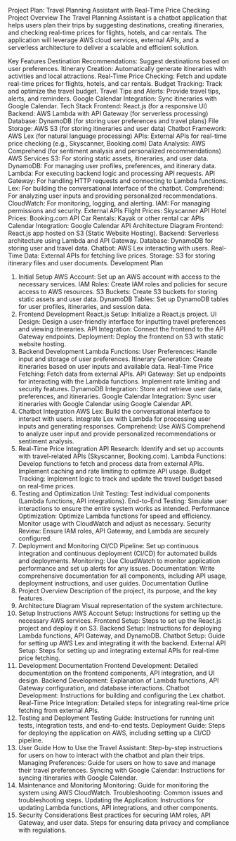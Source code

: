 Project Plan: Travel Planning Assistant with Real-Time Price Checking
Project Overview
The Travel Planning Assistant is a chatbot application that helps users plan their trips by suggesting destinations, creating itineraries, and checking real-time prices for flights, hotels, and car rentals. The application will leverage AWS cloud services, external APIs, and a serverless architecture to deliver a scalable and efficient solution.

Key Features
Destination Recommendations: Suggest destinations based on user preferences.
Itinerary Creation: Automatically generate itineraries with activities and local attractions.
Real-Time Price Checking: Fetch and update real-time prices for flights, hotels, and car rentals.
Budget Tracking: Track and optimize the travel budget.
Travel Tips and Alerts: Provide travel tips, alerts, and reminders.
Google Calendar Integration: Sync itineraries with Google Calendar.
Tech Stack
Frontend: React.js (for a responsive UI)
Backend: AWS Lambda with API Gateway (for serverless processing)
Database: DynamoDB (for storing user preferences and travel plans)
File Storage: AWS S3 (for storing itineraries and user data)
Chatbot Framework: AWS Lex (for natural language processing)
APIs: External APIs for real-time price checking (e.g., Skyscanner, Booking.com)
Data Analysis: AWS Comprehend (for sentiment analysis and personalized recommendations)
AWS Services
S3: For storing static assets, itineraries, and user data.
DynamoDB: For managing user profiles, preferences, and itinerary data.
Lambda: For executing backend logic and processing API requests.
API Gateway: For handling HTTP requests and connecting to Lambda functions.
Lex: For building the conversational interface of the chatbot.
Comprehend: For analyzing user inputs and providing personalized recommendations.
CloudWatch: For monitoring, logging, and alerting.
IAM: For managing permissions and security.
External APIs
Flight Prices: Skyscanner API
Hotel Prices: Booking.com API
Car Rentals: Kayak or other rental car APIs
Calendar Integration: Google Calendar API
Architecture Diagram
Frontend: React.js app hosted on S3 (Static Website Hosting).
Backend: Serverless architecture using Lambda and API Gateway.
Database: DynamoDB for storing user and travel data.
Chatbot: AWS Lex interacting with users.
Real-Time Data: External APIs for fetching live prices.
Storage: S3 for storing itinerary files and user documents.
Development Plan
1. Initial Setup
AWS Account: Set up an AWS account with access to the necessary services.
IAM Roles: Create IAM roles and policies for secure access to AWS resources.
S3 Buckets: Create S3 buckets for storing static assets and user data.
DynamoDB Tables: Set up DynamoDB tables for user profiles, itineraries, and session data.
2. Frontend Development
React.js Setup: Initialize a React.js project.
UI Design: Design a user-friendly interface for inputting travel preferences and viewing itineraries.
API Integration: Connect the frontend to the API Gateway endpoints.
Deployment: Deploy the frontend on S3 with static website hosting.
3. Backend Development
Lambda Functions:
User Preferences: Handle input and storage of user preferences.
Itinerary Generation: Create itineraries based on user inputs and available data.
Real-Time Price Fetching: Fetch data from external APIs.
API Gateway:
Set up endpoints for interacting with the Lambda functions.
Implement rate limiting and security features.
DynamoDB Integration:
Store and retrieve user data, preferences, and itineraries.
Google Calendar Integration:
Sync user itineraries with Google Calendar using Google Calendar API.
4. Chatbot Integration
AWS Lex:
Build the conversational interface to interact with users.
Integrate Lex with Lambda for processing user inputs and generating responses.
Comprehend:
Use AWS Comprehend to analyze user input and provide personalized recommendations or sentiment analysis.
5. Real-Time Price Integration
API Research: Identify and set up accounts with travel-related APIs (Skyscanner, Booking.com).
Lambda Functions:
Develop functions to fetch and process data from external APIs.
Implement caching and rate limiting to optimize API usage.
Budget Tracking:
Implement logic to track and update the travel budget based on real-time prices.
6. Testing and Optimization
Unit Testing: Test individual components (Lambda functions, API integrations).
End-to-End Testing: Simulate user interactions to ensure the entire system works as intended.
Performance Optimization:
Optimize Lambda functions for speed and efficiency.
Monitor usage with CloudWatch and adjust as necessary.
Security Review: Ensure IAM roles, API Gateway, and Lambda are securely configured.
7. Deployment and Monitoring
CI/CD Pipeline: Set up continuous integration and continuous deployment (CI/CD) for automated builds and deployments.
Monitoring: Use CloudWatch to monitor application performance and set up alerts for any issues.
Documentation: Write comprehensive documentation for all components, including API usage, deployment instructions, and user guides.
Documentation Outline
1. Project Overview
Description of the project, its purpose, and the key features.
2. Architecture Diagram
Visual representation of the system architecture.
3. Setup Instructions
AWS Account Setup: Instructions for setting up the necessary AWS services.
Frontend Setup: Steps to set up the React.js project and deploy it on S3.
Backend Setup: Instructions for deploying Lambda functions, API Gateway, and DynamoDB.
Chatbot Setup: Guide for setting up AWS Lex and integrating it with the backend.
External API Setup: Steps for setting up and integrating external APIs for real-time price fetching.
4. Development Documentation
Frontend Development: Detailed documentation on the frontend components, API integration, and UI design.
Backend Development: Explanation of Lambda functions, API Gateway configuration, and database interactions.
Chatbot Development: Instructions for building and configuring the Lex chatbot.
Real-Time Price Integration: Detailed steps for integrating real-time price fetching from external APIs.
5. Testing and Deployment
Testing Guide: Instructions for running unit tests, integration tests, and end-to-end tests.
Deployment Guide: Steps for deploying the application on AWS, including setting up a CI/CD pipeline.
6. User Guide
How to Use the Travel Assistant: Step-by-step instructions for users on how to interact with the chatbot and plan their trips.
Managing Preferences: Guide for users on how to save and manage their travel preferences.
Syncing with Google Calendar: Instructions for syncing itineraries with Google Calendar.
7. Maintenance and Monitoring
Monitoring: Guide for monitoring the system using AWS CloudWatch.
Troubleshooting: Common issues and troubleshooting steps.
Updating the Application: Instructions for updating Lambda functions, API integrations, and other components.
8. Security Considerations
Best practices for securing IAM roles, API Gateway, and user data.
Steps for ensuring data privacy and compliance with regulations.
